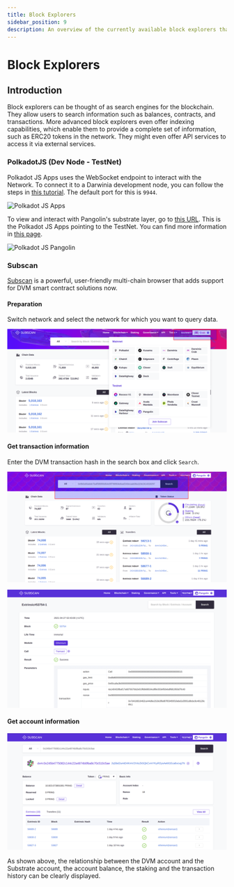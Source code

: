 ```yaml
---
title: Block Explorers
sidebar_position: 9
description: An overview of the currently available block explorers that may be used to navigate the Substrate and Ethereum layers of the Pangolin TestNet.
---
```

# Block Explorers

## Introduction

Block explorers can be thought of as search engines for the blockchain. They allow users to search information such as balances, contracts, and transactions. More advanced block explorers even offer indexing capabilities, which enable them to provide a complete set of information, such as ERC20 tokens in the network. They might even offer API services to access it via external services.

### PolkadotJS (Dev Node - TestNet)

Polkadot JS Apps uses the WebSocket endpoint to interact with the Network. To connect it to a Darwinia development node, you can follow the steps in [this tutorial](/builders/get-started/darwinia-dev/#connecting-to-darwinia-apps). The default port for this is `9944`.

![Polkadot JS Apps](/images/setting-up-a-node/setting-up-node-5.png)

To view and interact with Pangolin's substrate layer, go to [this URL](https://polkadot.js.org/apps/?rpc=wss%3A%2F%2Fpangolin-rpc.darwinia.network#/explorer). This is the Polkadot JS Apps pointing to the TestNet. You can find more information in [this page](/builders/get-started/darwinia-dev/#connecting-to-darwinia-apps).

![Polkadot JS Pangolin](/images/explorers/explorers-images-4.png)

### Subscan

[Subscan](https://crab.subscan.io/) is a powerful, user-friendly multi-chain browser that adds support for DVM smart contract solutions now.

#### Preparation

Switch network and select the network for which you want to query data.

![dvm](../../assets/dvm/explorer/e0.png)

#### Get transaction information

Enter the DVM transaction hash in the search box and click `Search`.

![dvm](../../assets/dvm/explorer/e1.png)

![dvm](../../assets/dvm/explorer/e3.png)

#### Get account information

![dvm](../../assets/dvm/explorer/e2.png)

As shown above, the relationship between the DVM account and the Substrate account, the account balance, the staking and the transaction history can be clearly displayed.
